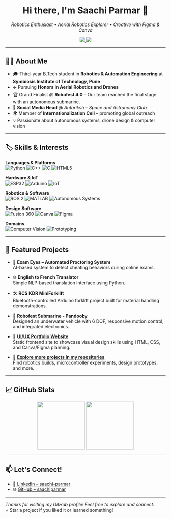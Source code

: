 <h1 align="center">Hi there, I'm Saachi Parmar 👋</h1>

<p align="center">
  <i>Robotics Enthusiast • Aerial Robotics Explorer • Creative with Figma & Canva</i>
</p>

<p align="center">
  <a href="https://www.linkedin.com/in/saachi-parmar">
    <img src="https://img.shields.io/badge/LinkedIn-saachi--parmar-blue?style=for-the-badge&logo=linkedin&logoColor=white" />
  </a>
  <a href="https://github.com/saachi-parmar">
    <img src="https://img.shields.io/badge/GitHub-saachiparmar-181717?style=for-the-badge&logo=github&logoColor=white" />
  </a>
</p>

---

## 👩‍💻 About Me

- 🎓 Third-year B.Tech student in **Robotics & Automation Engineering** at **Symbiosis Institute of Technology, Pune**
- ✈️ Pursuing **Honors in Aerial Robotics and Drones**
- 🏆 Grand Finalist @ **Robofest 4.0** – Our team reached the final stage with an autonomous submarine.
- 🌌 **Social Media Head** @ *Antariksh – Space and Astronomy Club*
- 🌍 Member of **Internationalization Cell** – promoting global outreach
- 💡 Passionate about autonomous systems, drone design & computer vision

---

## 🏷️ Skills & Interests

**Languages & Platforms**  
![Python](https://img.shields.io/badge/Python-3776AB?style=flat&logo=python&logoColor=white)
![C++](https://img.shields.io/badge/C++-00599C?style=flat&logo=c%2B%2B&logoColor=white)
![C](https://img.shields.io/badge/C-00599C?style=flat&logo=c&logoColor=white)
![HTML5](https://img.shields.io/badge/HTML5-E34F26?style=flat&logo=html5&logoColor=white)

**Hardware & IoT**  
![ESP32](https://img.shields.io/badge/ESP32-3C3C3C?style=flat&logo=espressif&logoColor=white)
![Arduino](https://img.shields.io/badge/Arduino-00979D?style=flat&logo=arduino&logoColor=white)
![IoT](https://img.shields.io/badge/IoT-00BFFF?style=flat)

**Robotics & Software**  
![ROS 2](https://img.shields.io/badge/ROS%202-22314E?style=flat&logo=ros&logoColor=white)
![MATLAB](https://img.shields.io/badge/MATLAB-0076A8?style=flat)
![Autonomous Systems](https://img.shields.io/badge/Autonomous%20Systems-green?style=flat)

**Design Software**  
![Fusion 360](https://img.shields.io/badge/Fusion%20360-FF6C37?style=flat&logo=autodesk&logoColor=white)
![Canva](https://img.shields.io/badge/Canva-00C4CC?style=flat&logo=canva&logoColor=white)
![Figma](https://img.shields.io/badge/Figma-F24E1E?style=flat&logo=figma&logoColor=white)

**Domains**  
![Computer Vision](https://img.shields.io/badge/Computer%20Vision-FFD700?style=flat)
![Prototyping](https://img.shields.io/badge/Prototyping-blueviolet?style=flat)

---

## 🚀 Featured Projects

- 🔬 **Exam Eyes – Automated Proctoring System**  
  AI-based system to detect cheating behaviors during online exams.

- 🌐 **English to French Translator**  
  Simple NLP-based translation interface using Python.

- 🛠️ **RCS KDR MiniForklift**  
  Bluetooth-controlled Arduino forklift project built for material handling demonstrations.

- 🌊 **Robofest Submarine - Pandooby**  
  Designed an underwater vehicle with 6 DOF, responsive motion control, and integrated electronics.

- 🎨 **[UI/UX Portfolio Website](https://saachi-parmar.github.io/UIUX-Project/)**  
  Static frontend site to showcase visual design skills using HTML, CSS, and Canva/Figma planning.

- 📁 **[Explore more projects in my repositories](https://github.com/saachi-parmar?tab=repositories)**  
  Find robotics builds, microcontroller experiments, design prototypes, and more.

---


## 📈 GitHub Stats

<p align="center">
  <img src="https://github-readme-stats.vercel.app/api?username=saachi-parmar&show_icons=true&theme=tokyonight" height="150"/>
  <img src="https://github-readme-stats.vercel.app/api/top-langs/?username=saachi-parmar&layout=compact&theme=tokyonight" height="150"/>
</p>

---

## 📫 Let's Connect!

- 💼 [LinkedIn – saachi-parmar](https://www.linkedin.com/in/saachi-parmar/)
- 🌐 [GitHub – saachiparmar](https://github.com/saachi-parmar)

---

_Thanks for visiting my GitHub profile! Feel free to explore and connect._  
⭐ Star a project if you liked it or learned something!


<!--
**saachi-parmar/Saachi-Parmar** is a ✨ _special_ ✨ repository because its `README.md` (this file) appears on your GitHub profile.

Here are some ideas to get you started:

- 🔭 I’m currently working on ...
- 🌱 I’m currently learning ...
- 👯 I’m looking to collaborate on ...
- 🤔 I’m looking for help with ...
- 💬 Ask me about ...
- 📫 How to reach me: ...
- 😄 Pronouns: ...
- ⚡ Fun fact: ...
-->

